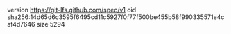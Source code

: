 version https://git-lfs.github.com/spec/v1
oid sha256:14d65d6c3595f6495cd11c5927f0f77f500be455b58f990335571e4caf4d7646
size 5294
